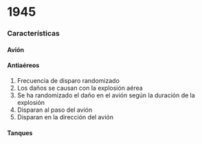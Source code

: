 # 1945



###  Características





#### Avión

#### Antiaéreos

1. Frecuencia de disparo randomizado
2. Los daños se causan con la explosión aérea
3. Se ha randomizado el daño en el avión según la duración de la explosión
4. Disparan al paso del avión
5. Disparan en la dirección del avión

#### Tanques

